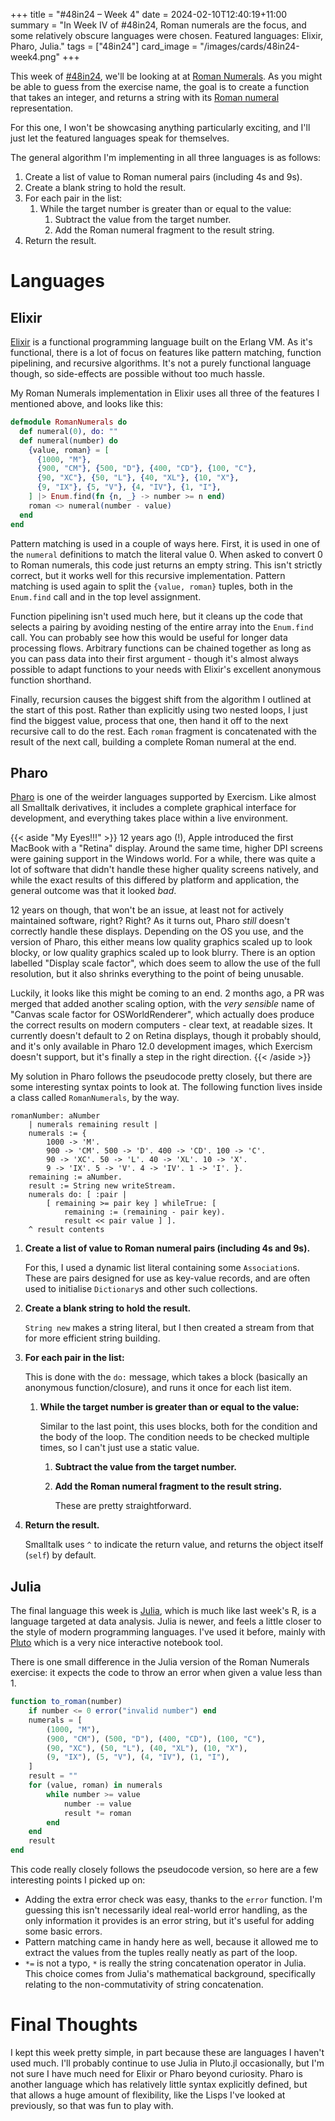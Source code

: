 +++
title = "#48in24 – Week 4"
date = 2024-02-10T12:40:19+11:00
summary = "In Week IV of #48in24, Roman numerals are the focus, and some relatively obscure languages were chosen. Featured languages: Elixir, Pharo, Julia."
tags = ["48in24"]
card_image = "/images/cards/48in24-week4.png"
+++

This week of [#48in24](https://exercism.org/challenges/48in24), we'll be looking at at [Roman Numerals](https://exercism.org/exercises/roman-numerals). As you might be able to guess from the exercise name, the goal is to create a function that takes an integer, and returns a string with its [Roman numeral](https://en.wikipedia.org/wiki/Roman_numerals) representation.

For this one, I won't be showcasing anything particularly exciting, and I'll just let the featured languages speak for themselves.

The general algorithm I'm implementing in all three languages is as follows:
1. Create a list of value to Roman numeral pairs (including 4s and 9s).
2. Create a blank string to hold the result.
3. For each pair in the list:
    1. While the target number is greater than or equal to the value:
        1. Subtract the value from the target number.
        2. Add the Roman numeral fragment to the result string.
4. Return the result.

# Languages

## Elixir

[Elixir](https://elixir-lang.org/) is a functional programming language built on the Erlang VM. As it's functional, there is a lot of focus on features like pattern matching, function pipelining, and recursive algorithms. It's not a purely functional language though, so side-effects are possible without too much hassle.

My Roman Numerals implementation in Elixir uses all three of the features I mentioned above, and looks like this:

```elixir
defmodule RomanNumerals do
  def numeral(0), do: ""
  def numeral(number) do
    {value, roman} = [
      {1000, "M"},
      {900, "CM"}, {500, "D"}, {400, "CD"}, {100, "C"},
      {90, "XC"}, {50, "L"}, {40, "XL"}, {10, "X"},
      {9, "IX"}, {5, "V"}, {4, "IV"}, {1, "I"},
    ] |> Enum.find(fn {n, _} -> number >= n end)
    roman <> numeral(number - value)
  end
end
```

Pattern matching is used in a couple of ways here. First, it is used in one of the `numeral` definitions to match the literal value 0. When asked to convert 0 to Roman numerals, this code just returns an empty string. This isn't strictly correct, but it works well for this recursive implementation. Pattern matching is used again to split the `{value, roman}` tuples, both in the `Enum.find` call and in the top level assignment.

Function pipelining isn't used much here, but it cleans up the code that selects a pairing by avoiding nesting of the entire array into the `Enum.find` call. You can probably see how this would be useful for longer data processing flows. Arbitrary functions can be chained together as long as you can pass data into their first argument - though it's almost always possible to adapt functions to your needs with Elixir's excellent anonymous function shorthand.

Finally, recursion causes the biggest shift from the algorithm I outlined at the start of this post. Rather than explicitly using two nested loops, I just find the biggest value, process that one, then hand it off to the next recursive call to do the rest. Each `roman` fragment is concatenated with the result of the next call, building a complete Roman numeral at the end.

## Pharo

[Pharo](https://pharo.org/) is one of the weirder languages supported by Exercism. Like almost all Smalltalk derivatives, it includes a complete graphical interface for development, and everything takes place within a live environment.

{{< aside "My Eyes!!!" >}}
12 years ago (!), Apple introduced the first MacBook with a "Retina" display. Around the same time, higher DPI screens were gaining support in the Windows world. For a while, there was quite a lot of software that didn't handle these higher quality screens natively, and while the exact results of this differed by platform and application, the general outcome was that it looked *bad*.

12 years on though, that won't be an issue, at least not for actively maintained software, right? Right? As it turns out, Pharo *still* doesn't correctly handle these displays. Depending on the OS you use, and the version of Pharo, this either means low quality graphics scaled up to look blocky, or low quality graphics scaled up to look blurry. There is an option labelled "Display scale factor", which does seem to allow the use of the full resolution, but it also shrinks everything to the point of being unusable.

Luckily, it looks like this might be coming to an end. 2 months ago, a PR was merged that added another scaling option, with the *very sensible* name of "Canvas scale factor for OSWorldRenderer", which actually does produce the correct results on modern computers - clear text, at readable sizes. It currently doesn't default to 2 on Retina displays, though it probably should, and it's only available in Pharo 12.0 development images, which Exercism doesn't support, but it's finally a step in the right direction.
{{< /aside >}}

My solution in Pharo follows the pseudocode pretty closely, but there are some interesting syntax points to look at. The following function lives inside a class called `RomanNumerals`, by the way.

```st
romanNumber: aNumber
	| numerals remaining result |
	numerals := {
		1000 -> 'M'.
		900 -> 'CM'. 500 -> 'D'. 400 -> 'CD'. 100 -> 'C'.
		90 -> 'XC'. 50 -> 'L'. 40 -> 'XL'. 10 -> 'X'.
		9 -> 'IX'. 5 -> 'V'. 4 -> 'IV'. 1 -> 'I'. }.
	remaining := aNumber.
	result := String new writeStream.
	numerals do: [ :pair |
		[ remaining >= pair key ] whileTrue: [ 
			remaining := (remaining - pair key).
			result << pair value ] ].
	^ result contents
```

1. **Create a list of value to Roman numeral pairs (including 4s and 9s).**

   For this, I used a dynamic list literal containing some `Association`s. These are pairs designed for use as key-value records, and are often used to initialise `Dictionary`s and other such collections.
2. **Create a blank string to hold the result.**

   `String new` makes a string literal, but I then created a stream from that for more efficient string building.
3. **For each pair in the list:**

   This is done with the `do:` message, which takes a block (basically an anonymous function/closure), and runs it once for each list item.
    1. **While the target number is greater than or equal to the value:**

       Similar to the last point, this uses blocks, both for the condition and the body of the loop. The condition needs to be checked multiple times, so I can't just use a static value.
        1. **Subtract the value from the target number.**
        2. **Add the Roman numeral fragment to the result string.**

           These are pretty straightforward.
4. **Return the result.**

   Smalltalk uses `^` to indicate the return value, and returns the object itself (`self`) by default.

## Julia

The final language this week is [Julia](https://julialang.org/), which is much like last week's R, is a language targeted at data analysis. Julia is newer, and feels a little closer to the style of modern programming languages. I've used it before, mainly with [Pluto](https://plutojl.org/) which is a very nice interactive notebook tool.

There is one small difference in the Julia version of the Roman Numerals exercise: it expects the code to throw an error when given a value less than 1.

```julia
function to_roman(number)
    if number <= 0 error("invalid number") end
    numerals = [
        (1000, "M"),
        (900, "CM"), (500, "D"), (400, "CD"), (100, "C"),
        (90, "XC"), (50, "L"), (40, "XL"), (10, "X"),
        (9, "IX"), (5, "V"), (4, "IV"), (1, "I"),
    ]
    result = ""
    for (value, roman) in numerals
        while number >= value
            number -= value
            result *= roman
        end
    end
    result
end
```

This code really closely follows the pseudocode version, so here are a few interesting points I picked up on:

- Adding the extra error check was easy, thanks to the `error` function. I'm guessing this isn't necessarily ideal real-world error handling, as the only information it provides is an error string, but it's useful for adding some basic errors.
- Pattern matching came in handy here as well, because it allowed me to extract the values from the tuples really neatly as part of the loop.
- `*=` is not a typo, `*` is really the string concatenation operator in Julia. This choice comes from Julia's mathematical background, specifically relating to the non-commutativity of string concatenation.

# Final Thoughts

I kept this week pretty simple, in part because these are languages I haven't used much. I'll probably continue to use Julia in Pluto.jl occasionally, but I'm not sure I have much need for Elixir or Pharo beyond curiosity. Pharo is another language which has relatively little syntax explicitly defined, but that allows a huge amount of flexibility, like the Lisps I've looked at previously, so that was fun to play with.
